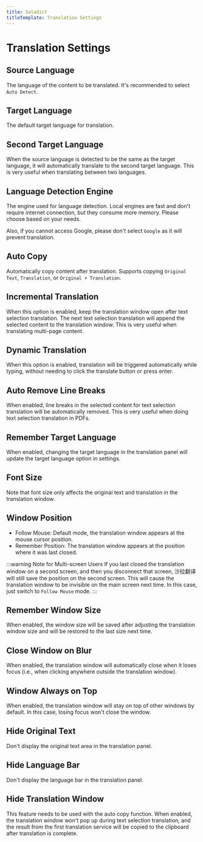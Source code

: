```yaml
---
title: Saladict
titleTemplate: Translation Settings
---
```


# Translation Settings

## Source Language

The language of the content to be translated. It's recommended to select `Auto Detect`.

## Target Language

The default target language for translation.

## Second Target Language

When the source language is detected to be the same as the target language, it will automatically translate to the second target language. This is very useful when translating between two languages.

## Language Detection Engine

The engine used for language detection. Local engines are fast and don't require internet connection, but they consume more memory. Please choose based on your needs.

Also, if you cannot access Google, please don't select `Google` as it will prevent translation.

## Auto Copy

Automatically copy content after translation. Supports copying `Original Text`, `Translation`, or `Original + Translation`.

## Incremental Translation

When this option is enabled, keep the translation window open after text selection translation. The next text selection translation will append the selected content to the translation window. This is very useful when translating multi-page content.

## Dynamic Translation

When this option is enabled, translation will be triggered automatically while typing, without needing to click the translate button or press enter.

## Auto Remove Line Breaks

When enabled, line breaks in the selected content for text selection translation will be automatically removed. This is very useful when doing text selection translation in PDFs.

## Remember Target Language

When enabled, changing the target language in the translation panel will update the target language option in settings.

## Font Size

Note that font size only affects the original text and translation in the translation window.

## Window Position

- Follow Mouse: Default mode, the translation window appears at the mouse cursor position.
- Remember Position: The translation window appears at the position where it was last closed.

:::warning Note for Multi-screen Users
If you last closed the translation window on a second screen, and then you disconnect that screen, 沙拉翻译 will still save the position on the second screen. This will cause the translation window to be invisible on the main screen next time. In this case, just switch to `Follow Mouse` mode.
:::

## Remember Window Size

When enabled, the window size will be saved after adjusting the translation window size and will be restored to the last size next time.

## Close Window on Blur

When enabled, the translation window will automatically close when it loses focus (i.e., when clicking anywhere outside the translation window).

## Window Always on Top

When enabled, the translation window will stay on top of other windows by default. In this case, losing focus won't close the window.

## Hide Original Text

Don't display the original text area in the translation panel.

## Hide Language Bar

Don't display the language bar in the translation panel.

## Hide Translation Window

This feature needs to be used with the auto copy function. When enabled, the translation window won't pop up during text selection translation, and the result from the first translation service will be copied to the clipboard after translation is complete.
